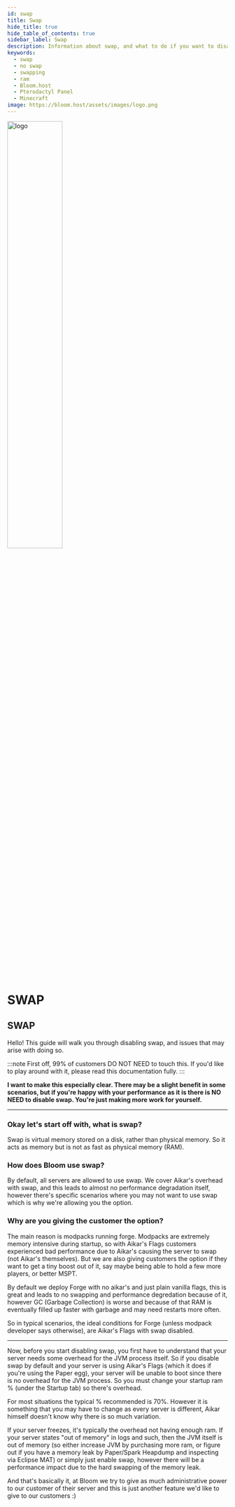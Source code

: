 ```yaml
---
id: swap
title: Swap
hide_title: true
hide_table_of_contents: true
sidebar_label: Swap
description: Information about swap, and what to do if you want to disable it
keywords:
  - swap
  - no swap
  - swapping
  - ram
  - Bloom.host
  - Pterodactyl Panel
  - Minecraft
image: https://bloom.host/assets/images/logo.png
---
```


<div class="text--center">
<img src="https://bloom.host/logo-white.svg" alt="logo" height="50%" width="50%"/>
<h1>SWAP</h1>
</div>

## SWAP

Hello! This guide will walk you through disabling swap, and issues that may arise with doing so.

:::note
First off, 99% of customers DO NOT NEED to touch this. If you'd like to play around with it, please read this documentation fully.
:::

**I want to make this especially clear. There may be a slight benefit in some scenarios, but if you're happy with your performance as it is there is NO NEED to disable swap. You're just making more work for yourself.**

___

### Okay let's start off with, what is swap?

Swap is virtual memory stored on a disk, rather than physical memory. So it acts as memory but is not as fast as physical memory (RAM).

### How does Bloom use swap?

By default, all servers are allowed to use swap. We cover Aikar's overhead with swap, and this leads to almost no performance degradation itself, however there's specific scenarios where you may not want to use swap which is why we're allowing you the option.

### Why are you giving the customer the option?

The main reason is modpacks running forge. Modpacks are extremely memory intensive during startup, so with Aikar's Flags customers experienced bad performance due to Aikar's causing the server to swap (not Aikar's themselves). But we are also giving customers the option if they want to get a tiny boost out of it, say maybe being able to hold a few more players, or better MSPT.

By default we deploy Forge with no aikar's and just plain vanilla flags, this is great and leads to no swapping and performance degredation because of it, however GC (Garbage Collection) is worse and because of that RAM is eventually filled up faster with garbage and may need restarts more often.

So in typical scenarios, the ideal conditions for Forge (unless modpack developer says otherwise), are Aikar's Flags with swap disabled.

___

Now, before you start disabling swap, you first have to understand that your server needs some overhead for the JVM process itself. So if you disable swap by default and your server is using Aikar's Flags (which it does if you're using the Paper egg), your server will be unable to boot since there is no overhead for the JVM process. So you must change your startup ram % (under the Startup tab) so there's overhead.

For most situations the typical % recommended is 70%. However it is something that you may have to change as every server is different, Aikar himself doesn't know why there is so much variation.

If your server freezes, it's typically the overhead not having enough ram. If your server states "out of memory" in logs and such, then the JVM itself is out of memory (so either increase JVM by purchasing more ram, or figure out if you have a memory leak by Paper/Spark Heapdump and inspecting via Eclipse MAT) or simply just enable swap, however there will be a performance impact due to the hard swapping of the memory leak.

And that's basically it, at Bloom we try to give as much administrative power to our customer of their server and this is just another feature we'd like to give to our customers :)
